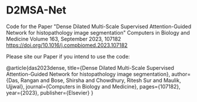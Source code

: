# D2MSA-Net
Code for the Paper "Dense Dilated Multi-Scale Supervised Attention-Guided Network for histopathology image segmentation" Computers in Biology and Medicine Volume 163, September 2023, 107182 https://doi.org/10.1016/j.compbiomed.2023.107182

Please site our Paper if you intend to use the code:

@article{das2023dense,
  title={Dense Dilated Multi-Scale Supervised Attention-Guided Network for histopathology image segmentation},
  author={Das, Rangan and Bose, Shirsha and Chowdhury, Ritesh Sur and Maulik, Ujjwal},
  journal={Computers in Biology and Medicine},
  pages={107182},
  year={2023},
  publisher={Elsevier}
}
